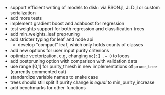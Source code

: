 * support efficient writing of models to disk: via BSON.jl, JLD.jl or custom serialization
* add more tests
* implement gradient boost and adaboost for regression
* test weights support for both regression and classification trees
* add min_weights_leaf prepruning
* add stricter typing for leaf and node api
    * develop "compact" leaf, which only holds counts of classes
* add new options for user input purity criterions
* optimize vectorization, e.g, changing `nc[:] .= 0` to loops
* add postpruning option with comparison with validation data
* use range [0,1] for purity_thresh in new implementations of `prune_tree` (currently commented out)
* standardize variable names to snake case
* trees should still split if purity change is _equal_ to min_purity_increase
* add benchmarks for other functions
